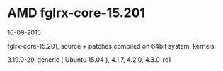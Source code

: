 AMD fglrx-core-15.201
=================

16-09-2015

fglrx-core-15.201, source + patches compiled on 64bit system, kernels: 

3.19.0-29-generic ( Ubuntu 15.04 ),
4.1.7, 
4.2.0,
4.3.0-rc1

